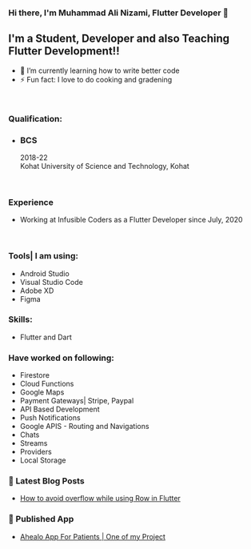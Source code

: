 ### Hi there, I'm Muhammad Ali Nizami, Flutter Developer 👋


## I'm a Student, Developer and also Teaching Flutter Development!!

- 🌱 I’m currently learning how to write better code
- ⚡ Fun fact: I love to do cooking and gradening

<br />

### Qualification:

- ### BCS<br/>
    2018-22<br/>
    Kohat University of Science and Technology, Kohat
    
<br />

### Experience

- Working at Infusible Coders as a Flutter Developer since July, 2020


<br />


### Tools| I am using:
- Android Studio
- Visual Studio Code
- Adobe XD
- Figma


### Skills:
- Flutter and Dart

### Have worked on following:
- Firestore
- Cloud Functions
- Google Maps
- Payment Gateways| Stripe, Paypal
- API Based Development
- Push Notifications
- Google APIS - Routing and Navigations
- Chats
- Streams
- Providers
- Local Storage


### 📕 Latest Blog Posts

<!-- BLOG-POST-LIST:START -->
- [How to avoid overflow while using Row in Flutter](https://kustalics.medium.com/avoid-overflow-error-while-using-row-in-flutter-7fd02f7039f0)
<!-- BLOG-POST-LIST:END -->


### 📂 Published App

- [Ahealo App For Patients | One of my Project ](https://play.google.com/store/apps/details?id=com.wamsoftsolutionali.ahealo_medical_app)

